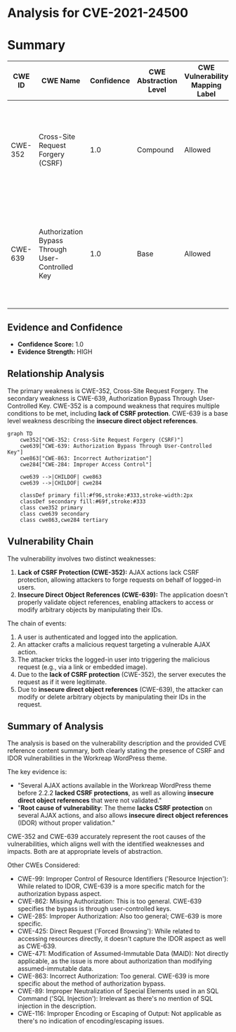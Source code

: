 # Analysis for CVE-2021-24500

# Summary
| CWE ID | CWE Name | Confidence | CWE Abstraction Level | CWE Vulnerability Mapping Label | CWE-Vulnerability Mapping Notes |
|---|---|---|---|---|---|
| CWE-352 | Cross-Site Request Forgery (CSRF) | 1.0 | Compound | Allowed | Primary CWE: The vulnerability description explicitly mentions **lack of CSRF protection** on AJAX actions as a root cause.  |
| CWE-639 | Authorization Bypass Through User-Controlled Key | 1.0 | Base | Allowed | Secondary CWE: The vulnerability description also mentions **insecure direct object references** (IDOR) which aligns with this CWE.  |

## Evidence and Confidence

*   **Confidence Score:** 1.0
*   **Evidence Strength:** HIGH

## Relationship Analysis
The primary weakness is CWE-352, Cross-Site Request Forgery. The secondary weakness is CWE-639, Authorization Bypass Through User-Controlled Key.
CWE-352 is a compound weakness that requires multiple conditions to be met, including **lack of CSRF protection**. CWE-639 is a base level weakness describing the **insecure direct object references**.

```mermaid
graph TD
    cwe352["CWE-352: Cross-Site Request Forgery (CSRF)"]
    cwe639["CWE-639: Authorization Bypass Through User-Controlled Key"]
    cwe863["CWE-863: Incorrect Authorization"]
    cwe284["CWE-284: Improper Access Control"]
    
    cwe639 -->|CHILDOF| cwe863
    cwe639 -->|CHILDOF| cwe284

    classDef primary fill:#f96,stroke:#333,stroke-width:2px
    classDef secondary fill:#69f,stroke:#333
    class cwe352 primary
    class cwe639 secondary
    class cwe863,cwe284 tertiary
```

## Vulnerability Chain
The vulnerability involves two distinct weaknesses:
1.  **Lack of CSRF Protection (CWE-352):** AJAX actions lack CSRF protection, allowing attackers to forge requests on behalf of logged-in users.
2.  **Insecure Direct Object References (CWE-639):** The application doesn't properly validate object references, enabling attackers to access or modify arbitrary objects by manipulating their IDs.

The chain of events:
1.  A user is authenticated and logged into the application.
2.  An attacker crafts a malicious request targeting a vulnerable AJAX action.
3.  The attacker tricks the logged-in user into triggering the malicious request (e.g., via a link or embedded image).
4.  Due to the **lack of CSRF protection** (CWE-352), the server executes the request as if it were legitimate.
5.  Due to **insecure direct object references** (CWE-639), the attacker can modify or delete arbitrary objects by manipulating their IDs in the request.

## Summary of Analysis
The analysis is based on the vulnerability description and the provided CVE reference content summary, both clearly stating the presence of CSRF and IDOR vulnerabilities in the Workreap WordPress theme.

The key evidence is:
*   "Several AJAX actions available in the Workreap WordPress theme before 2.2.2 **lacked CSRF protections**, as well as allowing **insecure direct object references** that were not validated."
*   "**Root cause of vulnerability**: The theme **lacks CSRF protection** on several AJAX actions, and also allows **insecure direct object references** (IDOR) without proper validation."

CWE-352 and CWE-639 accurately represent the root causes of the vulnerabilities, which aligns well with the identified weaknesses and impacts. Both are at appropriate levels of abstraction.

Other CWEs Considered:

*   CWE-99: Improper Control of Resource Identifiers ('Resource Injection'): While related to IDOR, CWE-639 is a more specific match for the authorization bypass aspect.
*   CWE-862: Missing Authorization: This is too general. CWE-639 specifies the bypass is through user-controlled keys.
*   CWE-285: Improper Authorization: Also too general; CWE-639 is more specific.
*   CWE-425: Direct Request ('Forced Browsing'): While related to accessing resources directly, it doesn't capture the IDOR aspect as well as CWE-639.
*   CWE-471: Modification of Assumed-Immutable Data (MAID): Not directly applicable, as the issue is more about authorization than modifying assumed-immutable data.
*   CWE-863: Incorrect Authorization: Too general. CWE-639 is more specific about the method of authorization bypass.
*   CWE-89: Improper Neutralization of Special Elements used in an SQL Command ('SQL Injection'): Irrelevant as there's no mention of SQL injection in the description.
*   CWE-116: Improper Encoding or Escaping of Output: Not applicable as there's no indication of encoding/escaping issues.